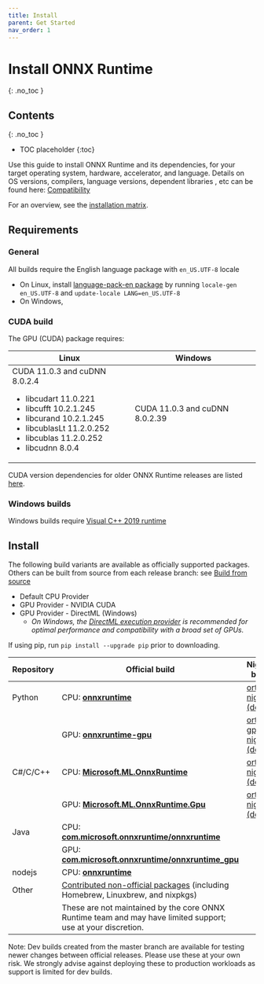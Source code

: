 ```yaml
---
title: Install
parent: Get Started
nav_order: 1
---
```


# Install ONNX Runtime
{: .no_toc }

## Contents
{: .no_toc }

* TOC placeholder
{:toc}

Use this guide to install ONNX Runtime and its dependencies, for your target operating system, hardware, accelerator, and language. Details on OS versions, compilers, language versions, dependent libraries , etc can be found here: [Compatibility](../resources/compatibility.md#Environment-compatibility) 

For an overview, see the [installation matrix](https://onnxruntime.ai).


## Requirements
### General
All builds require the English language package with `en_US.UTF-8` locale
   - On Linux, install [language-pack-en package](https://packages.ubuntu.com/search?keywords=language-pack-en)
by running `locale-gen en_US.UTF-8` and `update-locale LANG=en_US.UTF-8`
   - On Windows, 

###  CUDA build
The GPU (CUDA) package requires:

  |Linux|Windows|
  |---|---|
  |CUDA 11.0.3 and cuDNN 8.0.2.4<br/><ul><li> libcudart 11.0.221</li><li>libcufft 10.2.1.245</li><li>libcurand 10.2.1.245</li><li>libcublasLt 11.2.0.252</li><li>libcublas 11.2.0.252</li><li>libcudnn 8.0.4</li></ul>|CUDA 11.0.3 and cuDNN 8.0.2.39|

    
   CUDA version dependencies for older ONNX Runtime releases are listed [here](../reference/execution-providers/CUDA-ExecutionProvider.html#version-dependency).

### Windows builds
Windows builds require [Visual C++ 2019 runtime](https://support.microsoft.com/en-us/help/2977003/the-latest-supported-visual-c-downloads)

## Install
The following build variants are available as officially supported packages. Others can be built from source from each release branch: see [Build from source](../how-to/build.md)

* Default CPU Provider
* GPU Provider - NVIDIA CUDA
* GPU Provider - DirectML (Windows)
  * *On Windows, the [DirectML execution provider](../reference/execution-providers/DirectML-ExecutionProvider.md) is recommended for optimal performance and compatibility with a broad set of GPUs.*

If using pip, run `pip install --upgrade pip` prior to downloading.

|Repository|Official build|Nightly build|
|---|---|---|
|Python|CPU: [**onnxruntime**](https://pypi.org/project/onnxruntime)| [ort-nightly (dev)](https://test.pypi.org/project/ort-nightly)|
||GPU: [**onnxruntime-gpu**](https://pypi.org/project/onnxruntime-gpu) | [ort-gpu-nightly (dev)](https://test.pypi.org/project/ort-gpu-nightly)|
|C#/C/C++|CPU: [**Microsoft.ML.OnnxRuntime**](https://www.nuget.org/packages/Microsoft.ML.OnnxRuntime) | [ort-nightly (dev)](https://aiinfra.visualstudio.com/PublicPackages/_packaging?_a=feed&feed=ORT-Nightly)|
||GPU: [**Microsoft.ML.OnnxRuntime.Gpu**](https://www.nuget.org/packages/Microsoft.ML.OnnxRuntime.gpu)|[ort-nightly (dev)](https://aiinfra.visualstudio.com/PublicPackages/_packaging?_a=feed&feed=ORT-Nightly)|
|Java|CPU: [**com.microsoft.onnxruntime/onnxruntime**](https://search.maven.org/artifact/com.microsoft.onnxruntime/onnxruntime)|
||GPU: [**com.microsoft.onnxruntime/onnxruntime_gpu**](https://search.maven.org/artifact/com.microsoft.onnxruntime/onnxruntime_gpu)|
|nodejs|CPU: [**onnxruntime**](https://www.npmjs.com/package/onnxruntime)|
|Other|[Contributed non-official packages](https://docs.microsoft.com/en-us/windows/ai/windows-ml/get-started-uwp) (including Homebrew, Linuxbrew, and nixpkgs)|
||These are not maintained by the core ONNX Runtime team and may have limited support; use at your discretion.|

Note: Dev builds created from the master branch are available for testing newer changes between official releases. Please use these at your own risk. We strongly advise against deploying these to production workloads as support is limited for dev builds.

